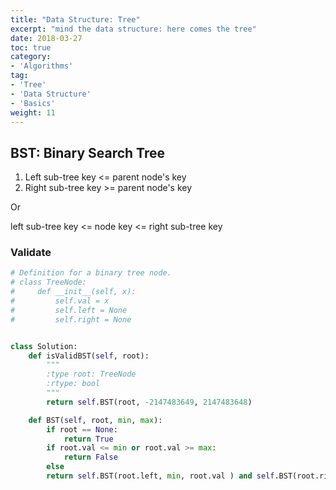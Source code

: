 ```yaml
---
title: "Data Structure: Tree"
excerpt: "mind the data structure: here comes the tree"
date: 2018-03-27
toc: true
category:
- 'Algorithms'
tag:
- 'Tree'
- 'Data Structure'
- 'Basics'
weight: 11
---
```



## BST: Binary Search Tree

1. Left sub-tree key <= parent node's key
2. Right sub-tree key >= parent node's key

Or

left sub-tree key <= node key <= right sub-tree key


### Validate


```python
# Definition for a binary tree node.
# class TreeNode:
#     def __init__(self, x):
#         self.val = x
#         self.left = None
#         self.right = None


class Solution:
    def isValidBST(self, root):
        """
        :type root: TreeNode
        :rtype: bool
        """
        return self.BST(root, -2147483649, 2147483648)

    def BST(self, root, min, max):
        if root == None:
            return True
        if root.val <= min or root.val >= max:
            return False
        else
        return self.BST(root.left, min, root.val ) and self.BST(root.right, root.val, max)
```